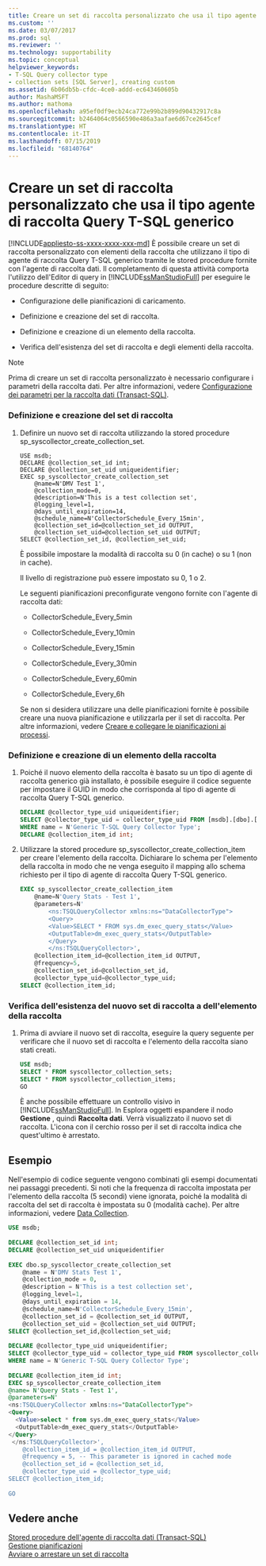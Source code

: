 ```yaml
---
title: Creare un set di raccolta personalizzato che usa il tipo agente di raccolta Query T-SQL generico | Microsoft Docs
ms.custom: ''
ms.date: 03/07/2017
ms.prod: sql
ms.reviewer: ''
ms.technology: supportability
ms.topic: conceptual
helpviewer_keywords:
- T-SQL Query collector type
- collection sets [SQL Server], creating custom
ms.assetid: 6b06db5b-cfdc-4ce0-addd-ec643460605b
author: MashaMSFT
ms.author: mathoma
ms.openlocfilehash: a95ef0df9ecb24ca772e99b2b899d90432917c8a
ms.sourcegitcommit: b2464064c0566590e486a3aafae6d67ce2645cef
ms.translationtype: HT
ms.contentlocale: it-IT
ms.lasthandoff: 07/15/2019
ms.locfileid: "68140764"
---
```

# <a name="create-custom-collection-set---generic-t-sql-query-collector-type"></a>Creare un set di raccolta personalizzato che usa il tipo agente di raccolta Query T-SQL generico
[!INCLUDE[appliesto-ss-xxxx-xxxx-xxx-md](../../includes/appliesto-ss-xxxx-xxxx-xxx-md.md)]
  È possibile creare un set di raccolta personalizzato con elementi della raccolta che utilizzano il tipo di agente di raccolta Query T-SQL generico tramite le stored procedure fornite con l'agente di raccolta dati. Il completamento di questa attività comporta l'utilizzo dell'Editor di query in [!INCLUDE[ssManStudioFull](../../includes/ssmanstudiofull-md.md)] per eseguire le procedure descritte di seguito:  
  
-   Configurazione delle pianificazioni di caricamento.  
  
-   Definizione e creazione del set di raccolta.  
  
-   Definizione e creazione di un elemento della raccolta.  
  
-   Verifica dell'esistenza del set di raccolta e degli elementi della raccolta.  
  
> [!NOTE]  
>  Prima di creare un set di raccolta personalizzato è necessario configurare i parametri della raccolta dati. Per altre informazioni, vedere [Configurazione dei parametri per la raccolta dati &#40;Transact-SQL&#41;](../../relational-databases/data-collection/configure-data-collection-parameters-transact-sql.md).  
  
### <a name="define-and-create-the-collection-set"></a>Definizione e creazione del set di raccolta  
  
1.  Definire un nuovo set di raccolta utilizzando la stored procedure sp_syscollector_create_collection_set.  
  
    ```  
    USE msdb;  
    DECLARE @collection_set_id int;  
    DECLARE @collection_set_uid uniqueidentifier;  
    EXEC sp_syscollector_create_collection_set   
        @name=N'DMV Test 1',   
        @collection_mode=0,   
        @description=N'This is a test collection set',   
        @logging_level=1,   
        @days_until_expiration=14,   
        @schedule_name=N'CollectorSchedule_Every_15min',   
        @collection_set_id=@collection_set_id OUTPUT,   
        @collection_set_uid=@collection_set_uid OUTPUT;  
    SELECT @collection_set_id, @collection_set_uid;  
    ```  
  
     È possibile impostare la modalità di raccolta su 0 (in cache) o su 1 (non in cache).  
  
     Il livello di registrazione può essere impostato su 0, 1 o 2.  
  
     Le seguenti pianificazioni preconfigurate vengono fornite con l'agente di raccolta dati:  
  
    -   CollectorSchedule_Every_5min  
  
    -   CollectorSchedule_Every_10min  
  
    -   CollectorSchedule_Every_15min  
  
    -   CollectorSchedule_Every_30min  
  
    -   CollectorSchedule_Every_60min  
  
    -   CollectorSchedule_Every_6h  
  
     Se non si desidera utilizzare una delle pianificazioni fornite è possibile creare una nuova pianificazione e utilizzarla per il set di raccolta. Per altre informazioni, vedere [Creare e collegare le pianificazioni ai processi](../../ssms/agent/create-and-attach-schedules-to-jobs.md).  
  
### <a name="define-and-create-a-collection-item"></a>Definizione e creazione di un elemento della raccolta  
  
1.  Poiché il nuovo elemento della raccolta è basato su un tipo di agente di raccolta generico già installato, è possibile eseguire il codice seguente per impostare il GUID in modo che corrisponda al tipo di agente di raccolta Query T-SQL generico.  
  
    ```sql  
    DECLARE @collector_type_uid uniqueidentifier;  
    SELECT @collector_type_uid = collector_type_uid FROM [msdb].[dbo].[syscollector_collector_types]   
    WHERE name = N'Generic T-SQL Query Collector Type';  
    DECLARE @collection_item_id int;  
    ```  
  
2.  Utilizzare la stored procedure sp_syscollector_create_collection_item per creare l'elemento della raccolta. Dichiarare lo schema per l'elemento della raccolta in modo che ne venga eseguito il mapping allo schema richiesto per il tipo di agente di raccolta Query T-SQL generico.  
  
    ```sql  
    EXEC sp_syscollector_create_collection_item   
        @name=N'Query Stats - Test 1',   
        @parameters=N'  
            <ns:TSQLQueryCollector xmlns:ns="DataCollectorType">  
            <Query>  
            <Value>SELECT * FROM sys.dm_exec_query_stats</Value>  
            <OutputTable>dm_exec_query_stats</OutputTable>  
            </Query>  
            </ns:TSQLQueryCollector>',   
        @collection_item_id=@collection_item_id OUTPUT,   
        @frequency=5,   
        @collection_set_id=@collection_set_id,   
        @collector_type_uid=@collector_type_uid;  
    SELECT @collection_item_id;  
    ```  
  
### <a name="verify-that-the-new-collection-set-and-collection-item-exist"></a>Verifica dell'esistenza del nuovo set di raccolta a dell'elemento della raccolta  
  
1.  Prima di avviare il nuovo set di raccolta, eseguire la query seguente per verificare che il nuovo set di raccolta e l'elemento della raccolta siano stati creati.  
  
    ```sql  
    USE msdb;  
    SELECT * FROM syscollector_collection_sets;  
    SELECT * FROM syscollector_collection_items;  
    GO  
    ```  
  
     È anche possibile effettuare un controllo visivo in [!INCLUDE[ssManStudioFull](../../includes/ssmanstudiofull-md.md)]. In Esplora oggetti espandere il nodo **Gestione** , quindi **Raccolta dati**. Verrà visualizzato il nuovo set di raccolta. L'icona con il cerchio rosso per il set di raccolta indica che quest'ultimo è arrestato.  
  
## <a name="example"></a>Esempio  
 Nell'esempio di codice seguente vengono combinati gli esempi documentati nei passaggi precedenti. Si noti che la frequenza di raccolta impostata per l'elemento della raccolta (5 secondi) viene ignorata, poiché la modalità di raccolta del set di raccolta è impostata su 0 (modalità cache). Per altre informazioni, vedere [Data Collection](../../relational-databases/data-collection/data-collection.md).  
  
```sql  
USE msdb;  
  
DECLARE @collection_set_id int;  
DECLARE @collection_set_uid uniqueidentifier  
  
EXEC dbo.sp_syscollector_create_collection_set  
    @name = N'DMV Stats Test 1',  
    @collection_mode = 0,  
    @description = N'This is a test collection set',  
    @logging_level=1,  
    @days_until_expiration = 14,  
    @schedule_name=N'CollectorSchedule_Every_15min',  
    @collection_set_id = @collection_set_id OUTPUT,  
    @collection_set_uid = @collection_set_uid OUTPUT;  
SELECT @collection_set_id,@collection_set_uid;  
  
DECLARE @collector_type_uid uniqueidentifier;  
SELECT @collector_type_uid = collector_type_uid FROM syscollector_collector_types   
WHERE name = N'Generic T-SQL Query Collector Type';  
  
DECLARE @collection_item_id int;  
EXEC sp_syscollector_create_collection_item  
@name= N'Query Stats - Test 1',  
@parameters=N'  
<ns:TSQLQueryCollector xmlns:ns="DataCollectorType">  
<Query>  
  <Value>select * from sys.dm_exec_query_stats</Value>  
  <OutputTable>dm_exec_query_stats</OutputTable>  
</Query>  
 </ns:TSQLQueryCollector>',  
    @collection_item_id = @collection_item_id OUTPUT,  
    @frequency = 5, -- This parameter is ignored in cached mode  
    @collection_set_id = @collection_set_id,  
    @collector_type_uid = @collector_type_uid;  
SELECT @collection_item_id;  
  
GO  
```  
  
## <a name="see-also"></a>Vedere anche  
 [Stored procedure dell'agente di raccolta dati &#40;Transact-SQL&#41;](../../relational-databases/system-stored-procedures/data-collector-stored-procedures-transact-sql.md)   
 [Gestione pianificazioni](../../ssms/agent/manage-schedules.md)   
 [Avviare o arrestare un set di raccolta](../../relational-databases/data-collection/start-or-stop-a-collection-set.md)  
  
  
